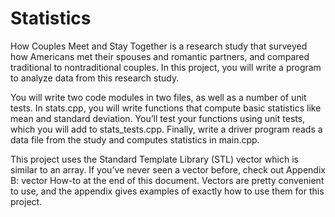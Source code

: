 # Statistics
How Couples Meet and Stay Together is a research study that surveyed how Americans met their spouses and romantic partners,
and compared traditional to nontraditional couples. In this project, you will write a program to analyze data from this research study.

You will write two code modules in two files, as well as a number of unit tests. In stats.cpp, you will write functions that compute basic
statistics like mean and standard deviation. You’ll test your functions using unit tests, which you will add to stats_tests.cpp. Finally, 
write a driver program reads a data file from the study and computes statistics in main.cpp.

This project uses the Standard Template Library (STL) vector which is similar to an array. If you’ve never seen a vector before, check out
Appendix B: vector How-to at the end of this document. Vectors are pretty convenient to use, and the appendix gives examples of exactly how to
use them for this project.

